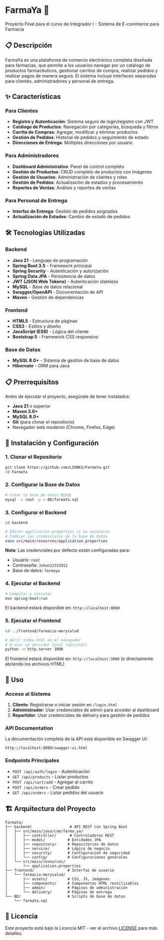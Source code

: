 # FarmaYa 🏥

Proyecto Final para el curso de Integrador I - Sistema de E-commerce para Farmacia

## 📋 Descripción

FarmaYa es una plataforma de comercio electrónico completa diseñada para farmacias, que permite a los usuarios navegar por un catálogo de productos farmacéuticos, gestionar carritos de compra, realizar pedidos y realizar pagos de manera segura. El sistema incluye interfaces separadas para clientes, administradores y personal de entrega.

## ✨ Características

### Para Clientes

- **Registro y Autenticación**: Sistema seguro de login/registro con JWT
- **Catálogo de Productos**: Navegación por categorías, búsqueda y filtros
- **Carrito de Compras**: Agregar, modificar y eliminar productos
- **Gestión de Pedidos**: Historial de pedidos y seguimiento de estado
- **Direcciones de Entrega**: Múltiples direcciones por usuario

### Para Administradores

- **Dashboard Administrativo**: Panel de control completo
- **Gestión de Productos**: CRUD completo de productos con imágenes
- **Gestión de Usuarios**: Administración de clientes y roles
- **Gestión de Pedidos**: Actualización de estados y procesamiento
- **Reportes de Ventas**: Análisis y reportes de ventas

### Para Personal de Entrega

- **Interfaz de Entrega**: Gestión de pedidos asignados
- **Actualización de Estados**: Cambio de estado de pedidos

## 🛠️ Tecnologías Utilizadas

### Backend

- **Java 21** - Lenguaje de programación
- **Spring Boot 3.5** - Framework principal
- **Spring Security** - Autenticación y autorización
- **Spring Data JPA** - Persistencia de datos
- **JWT (JSON Web Tokens)** - Autenticación stateless
- **MySQL** - Base de datos relacional
- **Swagger/OpenAPI** - Documentación de API
- **Maven** - Gestión de dependencias

### Frontend

- **HTML5** - Estructura de páginas
- **CSS3** - Estilos y diseño
- **JavaScript (ES6)** - Lógica del cliente
- **Bootstrap 5** - Framework CSS responsivo

### Base de Datos

- **MySQL 8.0+** - Sistema de gestión de base de datos
- **Hibernate** - ORM para Java

## 📋 Prerrequisitos

Antes de ejecutar el proyecto, asegúrate de tener instalados:

- **Java 21** o superior
- **Maven 3.6+**
- **MySQL 8.0+**
- **Git** (para clonar el repositorio)
- Navegador web moderno (Chrome, Firefox, Edge)

## 🚀 Instalación y Configuración

### 1. Clonar el Repositorio

```bash
git clone https://github.com/LIUNKS/FarmaYa.git
cd FarmaYa
```

### 2. Configurar la Base de Datos

```bash
# Crear la base de datos MySQL
mysql -u root -p < BD/farmaYa.sql
```

### 3. Configurar el Backend

```bash
cd backend

# Editar application.properties si es necesario
# Cambiar las credenciales de la base de datos
nano src/main/resources/application.properties
```

**Nota**: Las credenciales por defecto están configuradas para:

- Usuario: `root`
- Contraseña: `Johan12315912`
- Base de datos: `farmaya`

### 4. Ejecutar el Backend

```bash
# Compilar y ejecutar
mvn spring-boot:run
```

El backend estará disponible en: `http://localhost:8080`

### 5. Ejecutar el Frontend

```bash
cd ../frontend/farmacia-merysalud

# Abrir index.html en el navegador
# O usar un servidor local (opcional)
python -m http.server 3000
```

El frontend estará disponible en: `http://localhost:3000` (o directamente abriendo los archivos HTML)

## 📖 Uso

### Acceso al Sistema

1. **Cliente**: Registrarse o iniciar sesión en `/login.html`
2. **Administrador**: Usar credenciales de admin para acceder al dashboard
3. **Repartidor**: Usar credenciales de delivery para gestión de pedidos

### API Documentation

La documentación completa de la API está disponible en Swagger UI:

```
http://localhost:8080/swagger-ui.html
```

### Endpoints Principales

- `POST /api/auth/login` - Autenticación
- `GET /api/products` - Listar productos
- `POST /api/cart/add` - Agregar al carrito
- `POST /api/orders` - Crear pedido
- `GET /api/orders` - Listar pedidos del usuario

## 🏗️ Arquitectura del Proyecto

```
FarmaYa/
├── backend/                 # API REST con Spring Boot
│   ├── src/main/java/com/farma_ya/
│   │   ├── controller/      # Controladores REST
│   │   ├── model/          # Entidades JPA
│   │   ├── repository/     # Repositorios de datos
│   │   ├── service/        # Lógica de negocio
│   │   ├── security/       # Configuración de seguridad
│   │   └── config/         # Configuraciones generales
│   └── src/main/resources/
│       └── application.properties
├── frontend/               # Interfaz de usuario
│   └── farmacia-merysalud/
│       ├── assets/         # CSS, JS, imágenes
│       ├── components/     # Componentes HTML reutilizables
│       ├── admin/          # Páginas de administración
│       └── delivery/       # Páginas de entrega
└── BD/                     # Scripts de base de datos
    └── farmaYa.sql
```

## 📝 Licencia

Este proyecto está bajo la Licencia MIT - ver el archivo [LICENSE](LICENSE) para más detalles.
